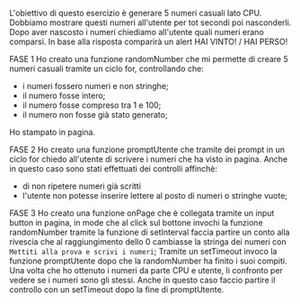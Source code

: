 L'obiettivo di questo esercizio è generare 5 numeri casuali lato CPU.
Dobbiamo mostrare questi numeri all'utente per tot secondi poi nasconderli.
Dopo aver nascosto i numeri chiediamo all'utente quali numeri erano comparsi.
In base alla risposta comparirà un alert HAI VINTO! / HAI PERSO!

FASE 1 
Ho creato una funzione randomNumber che mi permette di creare 5 numeri casuali tramite un ciclo for, controllando che:
- i numeri fossero numeri e non stringhe;
- il numero fosse intero;
- il numero fosse compreso tra 1 e 100;
- il numero non fosse già stato generato;

Ho stampato in pagina.

 FASE 2 
 Ho creato una funzione promptUtente che tramite dei prompt in un ciclo for chiedo all'utente di scrivere i numeri che ha visto in pagina.
 Anche in questo caso sono stati effettuati dei controlli affinchè:
 - di non ripetere numeri già scritti
 - l'utente non potesse inserire lettere al posto di numeri o stringhe vuote;

 FASE 3 
 Ho creato una funzione onPage che è collegata tramite un input button in pagina, in mode che al click sul bottone invochi la funzione randomNumber tramite la funzione di setInterval faccia partire un conto alla rivescia che al raggiungimento dello 0 cambiasse la stringa dei numeri con `Mettiti alla prova e scrivi i numeri`;
 Tramite un setTimeout invoco la funzione promptUtente dopo che la randomNumber ha finito i suoi compiti.
 Una volta che ho ottenuto i numeri da parte CPU e utente, li confronto per vedere se i numeri sono gli stessi.
 Anche in questo caso faccio partire il controllo con un setTimeout dopo la fine di promptUtente.
